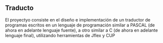 ## Traducto
El proyectyo consiste en el diseño e implementación de un traductor de programas escritos en
un lenguaje de programación similar a PASCAL (de ahora en adelante lenguaje fuente), a otro
similar a C (de ahora en adelante lenguaje final), utilizando herramientas de Jflex y CUP
